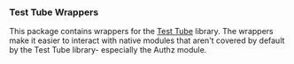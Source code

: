 ### Test Tube Wrappers

This package contains wrappers for the [Test Tube](https://github.com/osmosis-labs/test-tube/tree/main/packages/osmosis-test-tube) library. The wrappers make it easier to interact with native modules that aren't covered by default by the Test Tube library- especially the Authz module.
